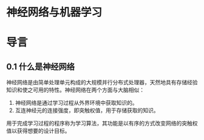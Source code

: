 神经网络与机器学习
==

# 导言

## 0.1	什么是神经网络

神经网络是由简单处理单元构成的大规模并行分布式处理器，天然地具有存储经验知识和使之可用的特性。神经网络在两个方面与大脑相似：

1. 神经网络是通过学习过程从外界环境中获取知识的。
2. 互连神经元的连接强度，即突触权值，用于存储获取的知识。

用于完成学习过程的程序称为学习算法，其功能是以有序的方式改变网络的突触权值以获得想要的设计目标。

